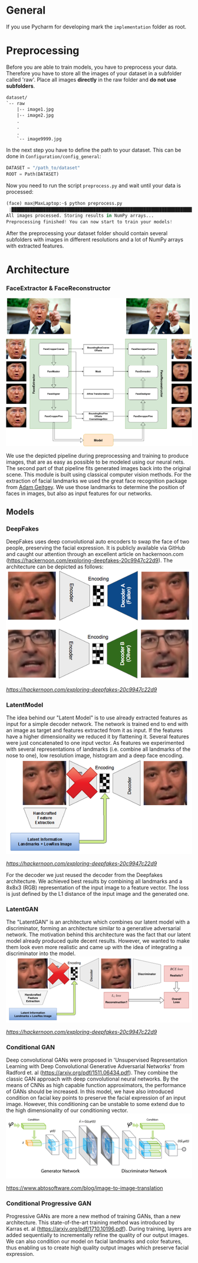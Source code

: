 # General
If you use Pycharm for developing mark the `implementation` folder as root.

# Preprocessing
Before you are able to train models, you have to preprocess your data. Therefore you have to store all the images of
your dataset in a subfolder called 'raw'. Place all images __directly__ in the raw folder and __do not use subfolders__.

```
dataset/
`-- raw
    |-- image1.jpg
    |-- image2.jpg
    .
    .
    .
    `-- image9999.jpg
```

In the next step you have to define the path to your dataset. This can be done in `Configuration/config_general`:

```python
DATASET = "/path_to/dataset"
ROOT = Path(DATASET)
```

Now you need to run the script `preprocess.py` and wait until your data is processed:
```python
(face) max@MaxLaptop:~$ python preprocess.py 
 |████████████████████████████████████████████████████████████████████████████████████████████████████| 100.0%                                                                                                                                                          
All images processed. Storing results in NumPy arrays...                                                                                                                                                                                                                
Preprocessing finished! You can now start to train your models!  
```

After the preprocessing your dataset folder should contain several subfolders with images in different resolutions and
a lot of NumPy arrays with extracted features.

# Architecture
### FaceExtractor & FaceReconstructor

![FaceExtractor FaceReconstructor](images/FaceExtractor_FaceReconstructor.jpg "FaceExtractor & FaceReconstructor")

We use the depicted pipeline during preprocessing and training to produce images, that are as easy as possible to
be modeled using our neural nets. The second part of that pipeline fits generated images back into the original scene.
This module is built using classical computer vision methods. For the extraction of facial landmarks we used the great
face recognition package from [Adam Geitgey](https://github.com/ageitgey/face_recognition). We use those landmarks to determine the
position of faces in images, but also as input features for our networks.

## Models

### DeepFakes
DeepFakes uses deep convolutional auto encoders to swap the face of two people, preserving the facial expression. It is publicly available via GitHub and caught our attention through an excellent article on hackernoon.com (https://hackernoon.com/exploring-deepfakes-20c9947c22d9). The architecture can be depicted as follows:
![DeepFakes](images/deepfakes.png "DeepFakes; image: https://hackernoon.com/exploring-deepfakes-20c9947c22d9")

*https://hackernoon.com/exploring-deepfakes-20c9947c22d9*

### LatentModel
The idea behind our "Latent Model" is to use already extracted features as input for a simple decoder network. The network is trained end to end with an image as target and features extracted from it as input. If the features have a higher dimensionality we reduced it by flattening it. Several features were just concatenated to one input vector. As features we experimented with several representations of landmarks (i.e. combine all landmarks of the nose to one), low resolution image, histogram and a deep face encoding.
![LatentModel](images/latentmodel.png "LatentModel; image partly from: https://hackernoon.com/exploring-deepfakes-20c9947c22d9")

*https://hackernoon.com/exploring-deepfakes-20c9947c22d9*

For the decoder we just reused the decoder from the Deepfakes architecture. We achieved best results by combining all landmarks and a 8x8x3 (RGB) representation of the input image to a feature vector. The loss is just defined by the L1 distance of the input image and the generated one.

### LatentGAN
The "LatentGAN" is an architecture which combines our latent model with a discriminator, forming an architecture similar to a generative adversarial network. The motivation behind this architecture was the fact that our latent model already produced quite decent results. However, we wanted to make them look even more realistic and came up with the idea of integrating a discriminator into the model.
![LatentGAN](images/latentgan.png "LatentGAN; image partly from: https://hackernoon.com/exploring-deepfakes-20c9947c22d9")

*https://hackernoon.com/exploring-deepfakes-20c9947c22d9*

### Conditional GAN
Deep convolutional GANs were proposed in 'Unsupervised Representation Learning with Deep Convolutional Generative Adversarial Networks' from Radford et. al (https://arxiv.org/pdf/1511.06434.pdf). They combine the classic GAN approach with deep convolutional neural networks. By the means of CNNs as high capable function approximators, the performance of GANs should be increased. In this model, we have also introduced condition on facial key points to preserve the facial expression of an input image. However, this conditioning can be unstable to some extend due to the high dimensionality of our conditioning vector.
![CGAN](images/cgan.jpg "Conditional GAN; image: https://www.abtosoftware.com/blog/image-to-image-translation")

https://www.abtosoftware.com/blog/image-to-image-translation

### Conditional Progressive GAN
Progressive GANs are more a new method of training GANs, than a new architecture. This state-of-the-art training method was introduced by Karras et. al (https://arxiv.org/pdf/1710.10196.pdf). During training, layers are added sequentially to incrementally refine the quality of our output images. We can also condition our model on facial landmarks and color features, thus enabling us to create high quality output images which preserve facial expression.